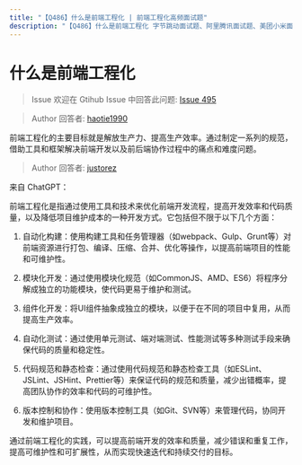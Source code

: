 ```yaml
---
title: "【Q486】什么是前端工程化 | 前端工程化高频面试题"
description: "【Q486】什么是前端工程化 字节跳动面试题、阿里腾讯面试题、美团小米面试题。"
---
```


# 什么是前端工程化

> Issue
> 欢迎在 Gtihub Issue 中回答此问题: [Issue 495](https://github.com/shfshanyue/Daily-Question/issues/495)

> Author
> 回答者: [haotie1990](https://github.com/haotie1990)

前端工程化的主要目标就是解放生产力、提高生产效率。通过制定一系列的规范，借助工具和框架解决前端开发以及前后端协作过程中的痛点和难度问题。

> Author
> 回答者: [justorez](https://github.com/justorez)

来自 ChatGPT：

前端工程化是指通过使用工具和技术来优化前端开发流程，提高开发效率和代码质量，以及降低项目维护成本的一种开发方式。它包括但不限于以下几个方面：

1. 自动化构建：使用构建工具和任务管理器（如webpack、Gulp、Grunt等）对前端资源进行打包、编译、压缩、合并、优化等操作，以提高前端项目的性能和可维护性。
2. 模块化开发：通过使用模块化规范（如CommonJS、AMD、ES6）将程序分解成独立的功能模块，使代码更易于维护和测试。
3. 组件化开发：将UI组件抽象成独立的模块，以便于在不同的项目中复用，从而提高生产效率。
4. 自动化测试：通过使用单元测试、端对端测试、性能测试等多种测试手段来确保代码的质量和稳定性。
5. 代码规范和静态检查：通过使用代码规范和静态检查工具（如ESLint、JSLint、JSHint、Prettier等）来保证代码的规范和质量，减少出错概率，提高团队协作的效率和代码的可维护性。

6. 版本控制和协作：使用版本控制工具（如Git、SVN等）来管理代码，协同开发和维护项目。

通过前端工程化的实践，可以提高前端开发的效率和质量，减少错误和重复工作，提高可维护性和可扩展性，从而实现快速迭代和持续交付的目标。
